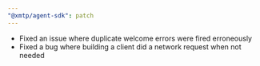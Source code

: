```yaml
---
"@xmtp/agent-sdk": patch
---
```


- Fixed an issue where duplicate welcome errors were fired erroneously
- Fixed a bug where building a client did a network request when not needed
